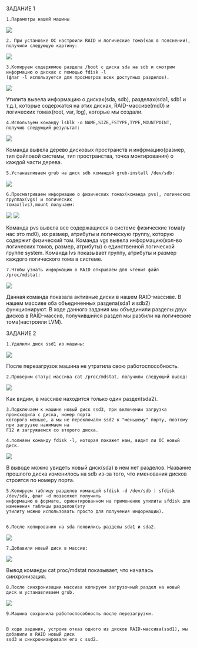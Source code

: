    ЗАДАНИЕ 1
 
    1.Параметры нашей машины
![](https://github.com/sashasty/labs-Linux/blob/master/lab2/%20images/1.jpg)

    2. При установке ОС настроили RAID и логические тома(как в пояснении), получили следующую картину:
![](https://github.com/sashasty/labs-Linux/blob/master/lab2/%20images/2.jpg)

    3.Копируем содержимое раздела /boot с диска sda на sdb и смотрим информацию о дисках с помощью fdisk -l 
    (флаг -l используется для просмотров всех доступных разделов).
![](https://github.com/sashasty/labs-Linux/blob/master/lab2/%20images/3.jpg)

   Утилита вывела информацию о дисках(sda, sdb), разделах(sda1, sdb1 и т.д.), которые содержатся на этих 
    дисках, RAID-массиве(md0) и логических томах(root, var, log), которые мы создали.
    
    4.Используем команду lsblk -o NAME,SIZE,FSTYPE,TYPE,MOUNTPOINT, получив следующий результат:
![](https://github.com/sashasty/labs-Linux/blob/master/lab2/%20images/4.jpg)

   Команда вывела дерево дисковых пространств и инфрмацию(размер, тип файловой системы, тип пространства,
    точка монтирования) о каждой части дерева.
    
    5.Устанавливаем grub на диск sdb командой grub-install /dev/sdb:
![](https://github.com/sashasty/labs-Linux/blob/master/lab2/%20images/5.jpg)

    6.Просматриваем информацию о физических томах(команда pvs), логических группах(vgs) и логических 
    томах(lvs),mount получаем:
![](https://github.com/sashasty/labs-Linux/blob/master/lab2/%20images/6.jpg)
![](https://github.com/sashasty/labs-Linux/blob/master/lab2/%20images/7.jpg)

   Команда pvs вывела все содержащиеся в системе физические тома(у нас это md0), их размер, атрибуты
    и логическую группу, которую содержит физический том. Команда vgs вывела информацию(кол-во логических
    томов, размер, атрибуты) о единственной логической группе system. Команда lvs показывает группу,
    атрибуты и размер каждого логического тома в системе.
    
    7.Чтобы узнать информацию о RAID открываем для чтения файл /proc/mdstat:
![](https://github.com/sashasty/labs-Linux/blob/master/lab2/%20images/8.jpg)

   Данная команда показала активные диски в нашем RAID-массиве. В нашем массиве оба объединенных 
    раздела(sda1 и sdb2) функционируют.
    В ходе данного задания мы объединили разделы двух дисков в RAID-массив, получившийся раздел мы
    разбили на логические тома(настроили LVM).
    
   ЗАДАНИЕ 2

    1.Удалили диск ssd1 из машины:
![](https://github.com/sashasty/labs-Linux/blob/master/lab2/%20images/image9.jpg)

   После перезагрузок машина не утратила свою работоспособность.
   
   
    2.Проверим статус массива cat /proc/mdstat, получили следующий вывод:
![](https://github.com/sashasty/labs-Linux/blob/master/lab2/%20images/image10.jpg)

   Как видим, в массиве находится только один раздел(sda2).
   
    3.Подключаем к машине новый диск ssd3, при включении загрузка происходила с диска, номер порта
    которого меньше, а мы не переключали ssd2 к "меньшему" порту, поэтому при загрузке нажимаем на
    F12 и загружаемся со второго диска.
    
    4.полняем команду fdisk -l, которая покажет нам, видит ли ОС новый диск.
   
![](https://github.com/sashasty/labs-Linux/blob/master/lab2/%20images/image11.jpg)

   В выводе можно увидеть новый диск(sda) в нем нет разделов. Название прошлого диска изменилось на
    sdb из-за того, что именования дисков строятся по номеру порта.
    
    
    5.Копируем таблицу разделов командой sfdisk -d /dev/sdb | sfdisk /dev/sda, флаг -d позволяет получить
    информацию в формате, ориентированном на применение утилиты sfdisk для изменения таблицы разделов(эту
    утилиту можно использовать просто для получения информации).
    
    
    6.После копирования на sda появились разделы sda1 и sda2.
    
![](https://github.com/sashasty/labs-Linux/blob/master/lab2/%20images/image12.jpg)

    7.Добавили новый диск в массив:
   
![](https://github.com/sashasty/labs-Linux/blob/master/lab2/%20images/image13.jpg)

   Вывод команды cat proc/mdstat показывает, что началась синхронизация.
    
    
    8.После синхронизации массива копируем загрузочный раздел на новый диск и устанавливаем grub.
   
![](https://github.com/sashasty/labs-Linux/blob/master/lab2/%20images/image14.jpg)

    9.Машина сохранила работоспособность после перезагрузки.


    В ходе задания, устроив отказ одного из дисков RAID-массива(ssd1), мы добавили в RAID новый диск
    ssd3 и синхронизировали его с ssd2.
